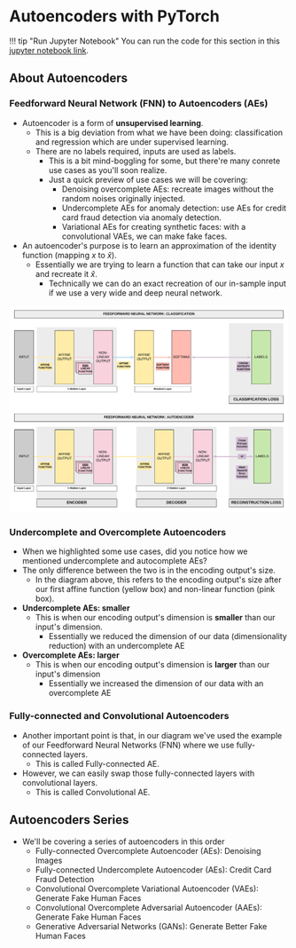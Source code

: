 
# Autoencoders with PyTorch

!!! tip "Run Jupyter Notebook"
    You can run the code for this section in this [jupyter notebook link](https://github.com/ritchieng/deep-learning-wizard/blob/master/docs/deep_learning/practical_pytorch/pytorch_autoencoder.ipynb).
    
## About Autoencoders

### Feedforward Neural Network (FNN) to Autoencoders (AEs)
- Autoencoder is a form of **unsupervised learning**.
    - This is a big deviation from what we have been doing: classification and regression which are under supervised learning.
    - There are no labels required, inputs are used as labels.
    	- This is a bit mind-boggling for some, but there're many conrete use cases as you'll soon realize.
    	- Just a quick preview of use cases we will be covering:
    		- Denoising overcomplete AEs: recreate images without the random noises originally injected.
    		- Undercomplete AEs for anomaly detection: use AEs for credit card fraud detection via anomaly detection.
    		- Variational AEs for creating synthetic faces: with a convolutional VAEs, we can make fake faces.
- An autoencoder's purpose is to learn an approximation of the identity function (mapping $x$ to $\hat x$).
    - Essentially we are trying to learn a function that can take our input $x$ and recreate it $\hat x$.
        - Technically we can do an exact recreation of our in-sample input if we use a very wide and deep neural network.

![](./images/autoencoder_0.png)

### Undercomplete and Overcomplete Autoencoders
- When we highlighted some use cases, did you notice how we mentioned undercomplete and autocomplete AEs?
- The only difference between the two is in the encoding output's size.
	- In the diagram above, this refers to the encoding output's size after our first affine function (yellow box) and non-linear function (pink box).
- **Undercomplete AEs: smaller**
	- This is when our encoding output's dimension is **smaller** than our input's dimension.
		- Essentially we reduced the dimension of our data (dimensionality reduction) with an undercomplete AE
- **Overcomplete AEs: larger**
	- This is when our encoding output's dimension is **larger** than our input's dimension
		- Essentially we increased the dimension of our data with an overcomplete AE
        
### Fully-connected and Convolutional Autoencoders
- Another important point is that, in our diagram we've used the example of our Feedforward Neural Networks (FNN) where we use fully-connected layers. 
	- This is called Fully-connected AE.
- However, we can easily swap those fully-connected layers with convolutional layers.
	- This is called Convolutional AE.

## Autoencoders Series
- We'll be covering a series of autoencoders in this order
	- Fully-connected Overcomplete Autoencoder (AEs): Denoising Images
	- Fully-connected Undercomplete Autoencoder (AEs): Credit Card Fraud Detection
	- Convolutional Overcomplete Variational Autoencoder (VAEs): Generate Fake Human Faces
	- Convolutional Overcomplete Adversarial Autoencoder (AAEs): Generate Fake Human Faces
	- Generative Adversarial Networks (GANs): Generate Better Fake Human Faces
